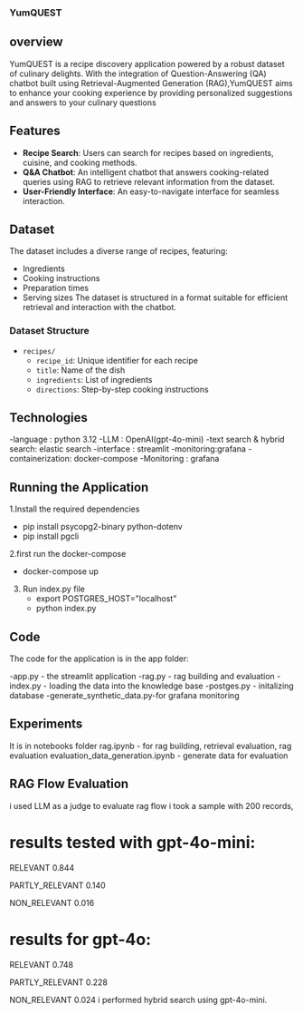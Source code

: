 ### YumQUEST

## overview
YumQUEST is a recipe discovery application powered by a robust dataset of culinary delights. With the integration of Question-Answering (QA)
chatbot built using Retrieval-Augmented Generation (RAG),YumQUEST aims to enhance your cooking experience by providing personalized suggestions and answers to your culinary questions

## Features

- **Recipe Search**: Users can search for recipes based on ingredients, cuisine, and cooking methods.
- **Q&A Chatbot**: An intelligent chatbot that answers cooking-related queries using RAG to retrieve relevant information from the dataset.
- **User-Friendly Interface**: An easy-to-navigate interface for seamless interaction.

## Dataset

The dataset includes a diverse range of recipes, featuring:

- Ingredients
- Cooking instructions
- Preparation times
- Serving sizes
The dataset is structured in a format suitable for efficient retrieval and interaction with the chatbot.

### Dataset Structure

- `recipes/`
  - `recipe_id`: Unique identifier for each recipe
  - `title`: Name of the dish
  - `ingredients`: List of ingredients
  - `directions`: Step-by-step cooking instructions
 
## Technologies 
  -language : python 3.12
  -LLM : OpenAI(gpt-4o-mini)
  -text search & hybrid search: elastic search
  -interface : streamlit
  -monitoring:grafana
  -containerization: docker-compose
  -Monitoring : grafana


  ## Running the Application

1.Install the required dependencies
 - pip install psycopg2-binary python-dotenv
 - pip install pgcli

2.first run the docker-compose 
   - docker-compose up

3. Run index.py file
   -  export POSTGRES_HOST="localhost"
   -  python index.py
  ## Code
The code for the application is in the app folder:

-app.py - the streamlit application
-rag.py - rag building and evaluation
-index.py - loading the data into the knowledge base
-postges.py - initalizing database
-generate_synthetic_data.py-for grafana monitoring

## Experiments
  It is in notebooks folder
  rag.ipynb - for rag building, retrieval evaluation, rag evaluation
  evaluation_data_generation.ipynb - generate data for evaluation

## RAG Flow Evaluation
 i used LLM as a judge to evaluate rag flow
 i took a sample with 200 records, 
 
 # results tested with gpt-4o-mini:
 
 RELEVANT           0.844
 
 PARTLY_RELEVANT    0.140
 
 NON_RELEVANT       0.016
 

# results for gpt-4o:

RELEVANT           0.748

PARTLY_RELEVANT    0.228

NON_RELEVANT       0.024
i performed hybrid search using gpt-4o-mini.


